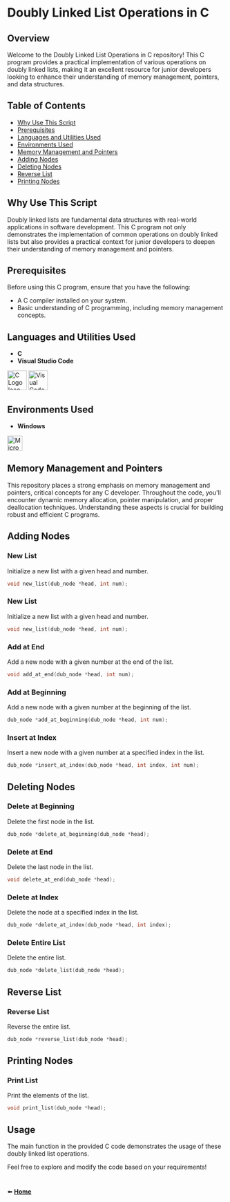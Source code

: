 # Doubly Linked List Operations in C

## Overview

Welcome to the Doubly Linked List Operations in C repository! This C program provides a practical implementation of various operations on doubly linked lists, making it an excellent resource for junior developers looking to enhance their understanding of memory management, pointers, and data structures.

## Table of Contents

- [Why Use This Script](#why-use-this-script)
- [Prerequisites](#prerequisites)
- [Languages and Utilities Used](#languages-and-utilities-used)
- [Environments Used](#environments-used)
- [Memory Management and Pointers](#memory-management-and-pointers)
- [Adding Nodes](#adding-nodes)
- [Deleting Nodes](#deleting-nodes)
- [Reverse List](#reverse-list)
- [Printing Nodes](#printing-nodes)

## Why Use This Script

Doubly linked lists are fundamental data structures with real-world applications in software development. This C program not only demonstrates the implementation of common operations on doubly linked lists but also provides a practical context for junior developers to deepen their understanding of memory management and pointers.

## Prerequisites

Before using this C program, ensure that you have the following:

- A C compiler installed on your system.
- Basic understanding of C programming, including memory management concepts.

## Languages and Utilities Used

- **C**
- **Visual Studio Code**

[<img  alt="C Logo Icon" width="45px" src="https://upload.wikimedia.org/wikipedia/commons/1/18/C_Programming_Language.svg" />][C]
[<img alt="Visual Code Icon" width="45px" src="https://upload.wikimedia.org/wikipedia/commons/9/9a/Visual_Studio_Code_1.35_icon.svg" />][vscode]

[C]: https://learn.microsoft.com/en-us/cpp/c-language/
[vscode]: https://code.visualstudio.com/

## Environments Used

- **Windows**

[<img align="left" alt="Microsoft Icon" width="35px" src="https://upload.wikimedia.org/wikipedia/commons/3/34/Windows_logo_-_2012_derivative.svg" />][windows]

[windows]: https://www.microsoft.com/
<br /><br />


## Memory Management and Pointers

This repository places a strong emphasis on memory management and pointers, critical concepts for any C developer. Throughout the code, you'll encounter dynamic memory allocation, pointer manipulation, and proper deallocation techniques. Understanding these aspects is crucial for building robust and efficient C programs.

## Adding Nodes

### New List

Initialize a new list with a given head and number.

```c
void new_list(dub_node *head, int num);
```

### New List

Initialize a new list with a given head and number.

```c
void new_list(dub_node *head, int num);
```

### Add at End

Add a new node with a given number at the end of the list.

```c
void add_at_end(dub_node *head, int num);
```

### Add at Beginning

Add a new node with a given number at the beginning of the list.

```c
dub_node *add_at_beginning(dub_node *head, int num);
```

### Insert at Index

Insert a new node with a given number at a specified index in the list.

```c
dub_node *insert_at_index(dub_node *head, int index, int num);
```

## Deleting Nodes

### Delete at Beginning

Delete the first node in the list.

```c
dub_node *delete_at_beginning(dub_node *head);
```

### Delete at End

Delete the last node in the list.

```c
void delete_at_end(dub_node *head);
```

### Delete at Index

Delete the node at a specified index in the list.

```c
dub_node *delete_at_index(dub_node *head, int index);
```

### Delete Entire List

Delete the entire list.

```c
dub_node *delete_list(dub_node *head);
```

## Reverse List

### Reverse List

Reverse the entire list.

```c
dub_node *reverse_list(dub_node *head);
```

## Printing Nodes

### Print List

Print the elements of the list.

```c
void print_list(dub_node *head);
```

## Usage

The main function in the provided C code demonstrates the usage of these doubly linked list operations.

Feel free to explore and modify the code based on your requirements!

#

⬅️ **[Home](https://github.com/infinity-set)**


